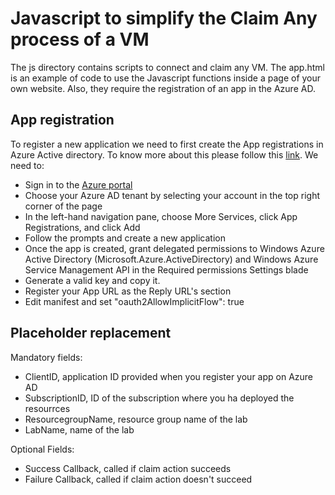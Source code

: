 # Javascript to simplify the Claim Any process of a VM
The js directory contains scripts to connect and claim any VM.
The app.html is an example of code to use the Javascript functions inside a page of your own website.
Also, they require the registration of an app in the Azure AD.

## App registration
To register a new application we need to first create the  App registrations in Azure Active directory. To know more about this please follow this [link](https://docs.microsoft.com/en-us/azure/active-directory/develop/active-directory-integrating-applications). We need to:

+ Sign in to the [Azure portal](https://portal.azure.com)
+ Choose your Azure AD tenant by selecting your account in the top right corner of the page
+ In the left-hand navigation pane, choose More Services, click App Registrations, and click Add
+ Follow the prompts and create a new application
+ Once the app is created, grant delegated permissions to Windows Azure Active Directory (Microsoft.Azure.ActiveDirectory) and Windows Azure Service Management API in the Required permissions Settings blade 
+ Generate a valid key and copy it.
+ Register your App URL as the Reply URL's section 
+ Edit manifest and set "oauth2AllowImplicitFlow": true

## Placeholder replacement
Mandatory fields:

+ ClientID, application ID provided when you register your app on Azure AD
+ SubscriptionID, ID of the subscription where you ha deployed the resourrces
+ ResourcegroupName, resource group name of the lab
+ LabName, name of the lab

Optional Fields:

+ Success Callback, called if claim action succeeds
+ Failure Callback, called if claim action doesn't succeed